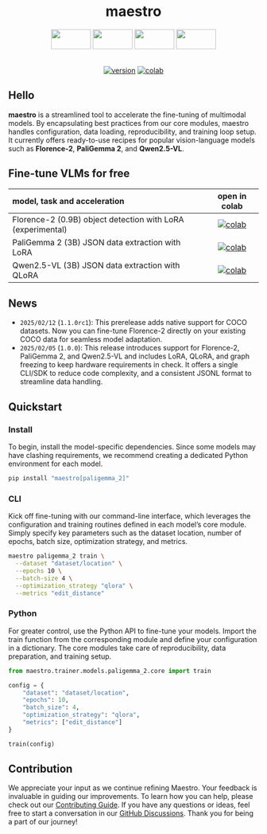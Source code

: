 <div align="center">

  <h1>maestro</h1>

  <div>
      <img
        src="https://github.com/user-attachments/assets/c9416f1f-a2bf-4590-86da-d2fc89ba559b"
        width="80"
        height="40"
      />
      <img
        src="https://github.com/user-attachments/assets/75dc7214-e82a-498d-950e-c64d90218e49"
        width="80"
        height="40"
      />
      <img
        src="https://github.com/user-attachments/assets/5d265473-b938-4501-b894-6a44a6a28a8c"
        width="80"
        height="40"
      />
      <img
        src="https://github.com/user-attachments/assets/b7ccdf39-ac77-4dbd-8608-0fa2d9dadf0a"
        width="80"
        height="40"
      />
  </div>

  <br>

  [![version](https://badge.fury.io/py/maestro.svg)](https://badge.fury.io/py/maestro)
  [![colab](https://colab.research.google.com/assets/colab-badge.svg)](https://colab.research.google.com/github/roboflow/maestro/blob/develop/cookbooks/maestro_qwen2_5_vl_json_extraction.ipynb)

</div>

## Hello

**maestro** is a streamlined tool to accelerate the fine-tuning of multimodal models.
By encapsulating best practices from our core modules, maestro handles configuration,
data loading, reproducibility, and training loop setup. It currently offers ready-to-use
recipes for popular vision-language models such as **Florence-2**, **PaliGemma 2**, and
**Qwen2.5-VL**.

## Fine-tune VLMs for free

| model, task and acceleration                                |                                                                                          open in colab                                                                                           |
|:------------------------------------------------------------|:------------------------------------------------------------------------------------------------------------------------------------------------------------------------------------------------:|
| Florence-2 (0.9B) object detection with LoRA (experimental) | [![colab](https://colab.research.google.com/assets/colab-badge.svg)](https://colab.research.google.com/github/roboflow/maestro/blob/develop/cookbooks/maestro_florence_2_object_detection.ipynb) |
| PaliGemma 2 (3B) JSON data extraction with LoRA             | [![colab](https://colab.research.google.com/assets/colab-badge.svg)](https://colab.research.google.com/github/roboflow/maestro/blob/develop/cookbooks/maestro_paligemma_2_json_extraction.ipynb) |
| Qwen2.5-VL (3B) JSON data extraction with QLoRA             | [![colab](https://colab.research.google.com/assets/colab-badge.svg)](https://colab.research.google.com/github/roboflow/maestro/blob/develop/cookbooks/maestro_qwen2_5_vl_json_extraction.ipynb)  |

## News

- `2025/02/12` (`1.1.0rc1`): This prerelease adds native support for COCO datasets. Now you can fine-tune Florence-2 directly on your existing COCO data for seamless model adaptation.
- `2025/02/05` (`1.0.0`): This release introduces support for Florence-2, PaliGemma 2, and Qwen2.5-VL and includes LoRA, QLoRA, and graph freezing to keep hardware requirements in check. It offers a single CLI/SDK to reduce code complexity, and a consistent JSONL format to streamline data handling.

## Quickstart

### Install

To begin, install the model-specific dependencies. Since some models may have clashing requirements,
we recommend creating a dedicated Python environment for each model.

```bash
pip install "maestro[paligemma_2]"
```

### CLI

Kick off fine-tuning with our command-line interface, which leverages the configuration
and training routines defined in each model’s core module. Simply specify key parameters such as
the dataset location, number of epochs, batch size, optimization strategy, and metrics.

```bash
maestro paligemma_2 train \
  --dataset "dataset/location" \
  --epochs 10 \
  --batch-size 4 \
  --optimization_strategy "qlora" \
  --metrics "edit_distance"
```

### Python

For greater control, use the Python API to fine-tune your models.
Import the train function from the corresponding module and define your configuration
in a dictionary. The core modules take care of reproducibility, data preparation,
and training setup.

```python
from maestro.trainer.models.paligemma_2.core import train

config = {
    "dataset": "dataset/location",
    "epochs": 10,
    "batch_size": 4,
    "optimization_strategy": "qlora",
    "metrics": ["edit_distance"]
}

train(config)
```

## Contribution

We appreciate your input as we continue refining Maestro. Your feedback is invaluable in guiding our improvements. To
learn how you can help, please check out our [Contributing Guide](https://github.com/roboflow/maestro/blob/develop/CONTRIBUTING.md).
If you have any questions or ideas, feel free to start a conversation in our [GitHub Discussions](https://github.com/roboflow/maestro/discussions).
Thank you for being a part of our journey!
